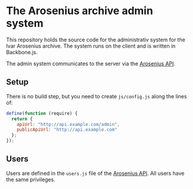 # The Arosenius archive admin system

This repository holds the source code for the administrativ system for the Ivar Arosenius archive. The system runs on the client and is written in Backbone.js.

The admin system communicates to the server via the [Arosenius API](https://github.com/CDH-DevTeam/arosenius-api).

## Setup

There is no build step, but you need to create `js/config.js` along the lines of:

```js
define(function (require) {
  return {
    apiUrl: "http://api.example.com/admin",
    publicApiUrl: "http://api.example.com"
  };
});
```

## Users

Users are defined in the `users.js` file of the [Arosenius API](https://github.com/CDH-DevTeam/arosenius-api). All users have the same privileges.
